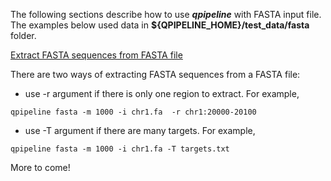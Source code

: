 
The following sections describe how to use **_qpipeline_** with FASTA input file.  The examples below used data in **${QPIPELINE_HOME}/test_data/fasta** folder.


[Extract FASTA sequences from FASTA file](#extract-fasta-sequences-from-fasta-file)

There are two ways of extracting FASTA sequences from a FASTA file:
* use -r argument if there is only one region to extract.  For example,
```
qpipeline fasta -m 1000 -i chr1.fa  -r chr1:20000-20100
```
* use -T argument if there are many targets.  For example,
```
qpipeline fasta -m 1000 -i chr1.fa -T targets.txt
```

More to come!
